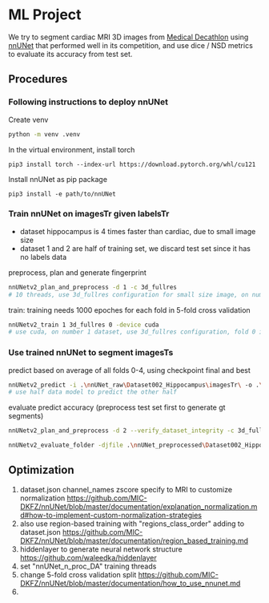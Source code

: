 # ML Project

We try to segment cardiac MRI 3D images from [Medical Decathlon](http://medicaldecathlon.com/) using [nnUNet](https://github.com/MIC-DKFZ/nnUNet/) that performed well in its competition, and use dice / NSD metrics to evaluate its accuracy from test set.

## Procedures

### Following instructions to deploy nnUNet

Create venv

```sh
python -m venv .venv
```

In the virtual environment, install torch

```
pip3 install torch --index-url https://download.pytorch.org/whl/cu121
```

Install nnUNet as pip package

```
pip3 install -e path/to/nnUNet
```

### Train nnUNet on imagesTr given labelsTr

- dataset hippocampus is 4 times faster than cardiac, due to small image size
- dataset 1 and 2 are half of training set, we discard test set since it has no labels data

preprocess, plan and generate fingerprint

```sh
nnUNetv2_plan_and_preprocess -d 1 -c 3d_fullres
# 10 threads, use 3d_fullres configuration for small size image, on number 1 dataset
```
train: training needs 1000 epoches for each fold in 5-fold cross validation

```sh
nnUNetv2_train 1 3d_fullres 0 -device cuda
# use cuda, on number 1 dataset, use 3d_fullres configuration, fold 0 in 5-fold cross validation
```

### Use trained nnUNet to segment imagesTs

predict based on average of all folds 0-4, using checkpoint final and best

```sh
nnUNetv2_predict -i .\nnUNet_raw\Dataset002_Hippocampus\imagesTr\ -o .\nnUNet_results\Dataset001_Hippocampus\nnUNetTrainer__nnUNetPlans__3d_fullres\pred\ -d 1 -c 3d_fullres -f 0 -chk checkpoint_final.pth -npp 4 -nps 4 -device cuda
# use half data model to predict the other half
```

evaluate predict accuracy (preprocess test set first to generate gt segments)

```sh
nnUNetv2_plan_and_preprocess -d 2 --verify_dataset_integrity -c 3d_fullres -np 10
```

```sh
nnUNetv2_evaluate_folder -djfile .\nnUNet_preprocessed\Dataset002_Hippocampus\dataset.json -pfile .\nnUNet_preprocessed\Dataset002_Hippocampus\nnUNetPlans.json .\nnUNet_preprocessed\Dataset002_Hippocampus\gt_segmentations\ .\nnUNet_results\Dataset001_Hippocampus\nnUNetTrainer__nnUNetPlans__3d_fullres\pred\
```

## Optimization

1. dataset.json channel_names zscore specify to MRI to customize normalization https://github.com/MIC-DKFZ/nnUNet/blob/master/documentation/explanation_normalization.md#how-to-implement-custom-normalization-strategies
2. also use region-based training with "regions_class_order" adding to dataset.json https://github.com/MIC-DKFZ/nnUNet/blob/master/documentation/region_based_training.md
3. hiddenlayer to generate neural network structure https://github.com/waleedka/hiddenlayer
4. set "nnUNet_n_proc_DA" training threads
5. change 5-fold cross validation split https://github.com/MIC-DKFZ/nnUNet/blob/master/documentation/how_to_use_nnunet.md
6. 